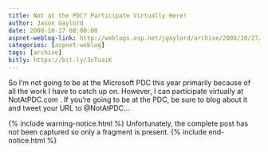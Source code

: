 ```yaml
---
title: Not at the PDC? Participate Virtually Here!
author: Jason Gaylord
date: 2008-10-27 08:00:00
aspnet-weblog-link: http://weblogs.asp.net/jgaylord/archive/2008/10/27/not-at-the-pdc-participate-virtually-here.aspx
categories: [aspnet-weblog]
tags: [archive]
bitly: https://bit.ly/3cTuaiK
---
```


So I’m not going to be at the Microsoft PDC this year primarily because of all the work I have to catch up on. However, I can participate virtually at NotAtPDC.com . If you’re going to be at the PDC, be sure to blog about it and tweet your URL to @NotAtPDC...

{% include warning-notice.html %}
Unfortunately, the complete post has not been captured so only a fragment is present.
{% include end-notice.html %}